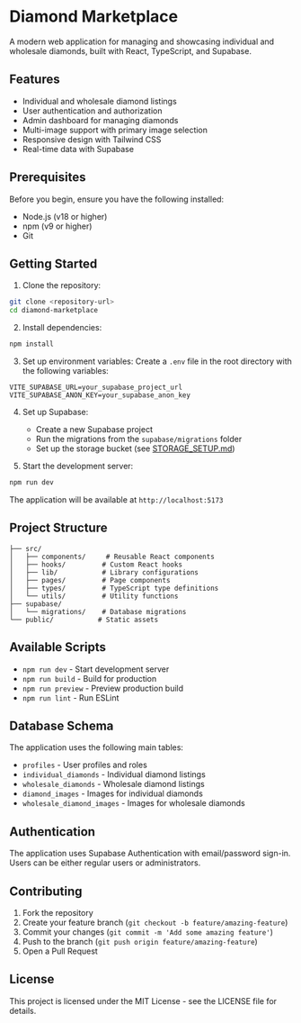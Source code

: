 # Diamond Marketplace

A modern web application for managing and showcasing individual and wholesale diamonds, built with React, TypeScript, and Supabase.

## Features

- Individual and wholesale diamond listings
- User authentication and authorization
- Admin dashboard for managing diamonds
- Multi-image support with primary image selection
- Responsive design with Tailwind CSS
- Real-time data with Supabase

## Prerequisites

Before you begin, ensure you have the following installed:
- Node.js (v18 or higher)
- npm (v9 or higher)
- Git

## Getting Started

1. Clone the repository:
```bash
git clone <repository-url>
cd diamond-marketplace
```

2. Install dependencies:
```bash
npm install
```

3. Set up environment variables:
   Create a `.env` file in the root directory with the following variables:
```env
VITE_SUPABASE_URL=your_supabase_project_url
VITE_SUPABASE_ANON_KEY=your_supabase_anon_key
```

4. Set up Supabase:
   - Create a new Supabase project
   - Run the migrations from the `supabase/migrations` folder
   - Set up the storage bucket (see [STORAGE_SETUP.md](./STORAGE_SETUP.md))

5. Start the development server:
```bash
npm run dev
```

The application will be available at `http://localhost:5173`

## Project Structure

```
├── src/
│   ├── components/     # Reusable React components
│   ├── hooks/         # Custom React hooks
│   ├── lib/           # Library configurations
│   ├── pages/         # Page components
│   ├── types/         # TypeScript type definitions
│   └── utils/         # Utility functions
├── supabase/
│   └── migrations/    # Database migrations
└── public/           # Static assets
```

## Available Scripts

- `npm run dev` - Start development server
- `npm run build` - Build for production
- `npm run preview` - Preview production build
- `npm run lint` - Run ESLint

## Database Schema

The application uses the following main tables:
- `profiles` - User profiles and roles
- `individual_diamonds` - Individual diamond listings
- `wholesale_diamonds` - Wholesale diamond listings
- `diamond_images` - Images for individual diamonds
- `wholesale_diamond_images` - Images for wholesale diamonds

## Authentication

The application uses Supabase Authentication with email/password sign-in. Users can be either regular users or administrators.

## Contributing

1. Fork the repository
2. Create your feature branch (`git checkout -b feature/amazing-feature`)
3. Commit your changes (`git commit -m 'Add some amazing feature'`)
4. Push to the branch (`git push origin feature/amazing-feature`)
5. Open a Pull Request

## License

This project is licensed under the MIT License - see the LICENSE file for details.